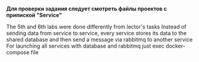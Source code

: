 **Для проверки задания следует смотреть файлы проектов с припиской "Service"**

The 5th and 6th labs were done differently from lector's tasks
Instead of sending data from service to service, every service stores its data to the shared database and then send a message via rabbitmq to another service
For launching all services with database and rabbitmq just exec docker-compose file